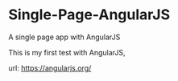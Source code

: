 Single-Page-AngularJS
=====================

A single page app with AngularJS

This is my first test with AngularJS, 

url: https://angularjs.org/
